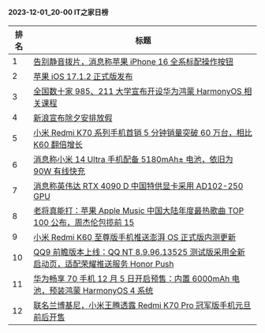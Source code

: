 #### 2023-12-01_20-00  IT之家日榜

| 排名 | 标题|
| --- | ---|
| 1 | [告别静音拨片，消息称苹果 iPhone 16 全系标配操作按钮](https://www.ithome.com/0/736/295.htm) |
| 2 | [苹果 iOS 17.1.2 正式版发布](https://www.ithome.com/0/736/257.htm) |
| 3 | [全国数十家 985、211 大学宣布开设华为鸿蒙 HarmonyOS 相关课程](https://www.ithome.com/0/736/349.htm) |
| 4 | [新浪宣布除夕安排放假](https://www.ithome.com/0/736/368.htm) |
| 5 | [小米 Redmi K70 系列手机首销 5 分钟销量突破 60 万台，相比 K60 翻倍增长](https://www.ithome.com/0/736/354.htm) |
| 6 | [消息称小米 14 Ultra 手机配备 5180mAh± 电池，依旧为 90W 有线快充](https://www.ithome.com/0/736/238.htm) |
| 7 | [消息称英伟达 RTX 4090 D 中国特供显卡采用 AD102-250 GPU](https://www.ithome.com/0/736/249.htm) |
| 8 | [老将真能打：苹果 Apple Music 中国大陆年度最热歌曲 TOP 100 公布，周杰伦包揽前 15](https://www.ithome.com/0/736/239.htm) |
| 9 | [小米 Redmi K60 至尊版手机推送澎湃 OS 正式版内测更新](https://www.ithome.com/0/736/342.htm) |
| 10 | [QQ9 前瞻版本上线：QQ NT 8.9.96.13525 测试版采用全新启动页，适配荣耀推送服务 Honor Push](https://www.ithome.com/0/736/271.htm) |
| 11 | [华为畅享 70 手机 12 月 5 日开启预售：内置 6000mAh 电池，预装鸿蒙 HarmonyOS 4 系统](https://www.ithome.com/0/736/328.htm) |
| 12 | [联名兰博基尼，小米王腾透露 Redmi K70 Pro 冠军版手机元旦前后开售](https://www.ithome.com/0/736/247.htm) |
